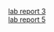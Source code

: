 [lab report 3](https:////minyanshi1105.github.io/cse15l-lab-reports/cse-15L-week-3-Lab-Report.html) \
[lab report 5](https://minyanshi1105.github.io/cse15l-lab-reports/cse-15L-week-5-Lab-Report.html)
